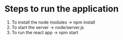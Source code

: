 # Steps to run the application

1. To install the node modules -> npm install
2. To start the server -> node/server.js
3. To run the react app -> npm start